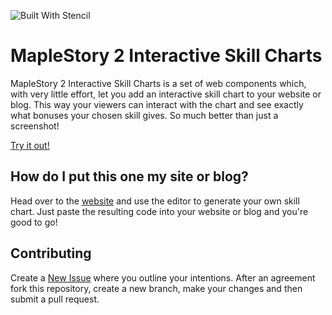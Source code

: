 ![Built With Stencil](https://img.shields.io/badge/-Built%20With%20Stencil-16161d.svg?logo=data%3Aimage%2Fsvg%2Bxml%3Bbase64%2CPD94bWwgdmVyc2lvbj0iMS4wIiBlbmNvZGluZz0idXRmLTgiPz4KPCEtLSBHZW5lcmF0b3I6IEFkb2JlIElsbHVzdHJhdG9yIDE5LjIuMSwgU1ZHIEV4cG9ydCBQbHVnLUluIC4gU1ZHIFZlcnNpb246IDYuMDAgQnVpbGQgMCkgIC0tPgo8c3ZnIHZlcnNpb249IjEuMSIgaWQ9IkxheWVyXzEiIHhtbG5zPSJodHRwOi8vd3d3LnczLm9yZy8yMDAwL3N2ZyIgeG1sbnM6eGxpbms9Imh0dHA6Ly93d3cudzMub3JnLzE5OTkveGxpbmsiIHg9IjBweCIgeT0iMHB4IgoJIHZpZXdCb3g9IjAgMCA1MTIgNTEyIiBzdHlsZT0iZW5hYmxlLWJhY2tncm91bmQ6bmV3IDAgMCA1MTIgNTEyOyIgeG1sOnNwYWNlPSJwcmVzZXJ2ZSI%2BCjxzdHlsZSB0eXBlPSJ0ZXh0L2NzcyI%2BCgkuc3Qwe2ZpbGw6I0ZGRkZGRjt9Cjwvc3R5bGU%2BCjxwYXRoIGNsYXNzPSJzdDAiIGQ9Ik00MjQuNywzNzMuOWMwLDM3LjYtNTUuMSw2OC42LTkyLjcsNjguNkgxODAuNGMtMzcuOSwwLTkyLjctMzAuNy05Mi43LTY4LjZ2LTMuNmgzMzYuOVYzNzMuOXoiLz4KPHBhdGggY2xhc3M9InN0MCIgZD0iTTQyNC43LDI5Mi4xSDE4MC40Yy0zNy42LDAtOTIuNy0zMS05Mi43LTY4LjZ2LTMuNkgzMzJjMzcuNiwwLDkyLjcsMzEsOTIuNyw2OC42VjI5Mi4xeiIvPgo8cGF0aCBjbGFzcz0ic3QwIiBkPSJNNDI0LjcsMTQxLjdIODcuN3YtMy42YzAtMzcuNiw1NC44LTY4LjYsOTIuNy02OC42SDMzMmMzNy45LDAsOTIuNywzMC43LDkyLjcsNjguNlYxNDEuN3oiLz4KPC9zdmc%2BCg%3D%3D&colorA=16161d&style=flat-square)

# MapleStory 2 Interactive Skill Charts

MapleStory 2 Interactive Skill Charts is a set of web components which, with very little effort, let you add an interactive skill chart to your website or blog. This way your viewers can interact with the chart and see exactly what bonuses your chosen skill gives. So much better than just a screenshot!

[Try it out!](http://bodinaren.github.io/maplestory-skills)


## How do I put this one my site or blog?

Head over to the [website](http://bodinaren.github.io/maplestory-skills) and use the editor to generate your own skill chart. Just paste the resulting code into your website or blog and you're good to go!


## Contributing

Create a [New Issue](https://github.com/bodinaren/maplestory-skills/issues/new) where you outline your intentions. After an agreement fork this repository, create a new branch, make your changes and then submit a pull request.
